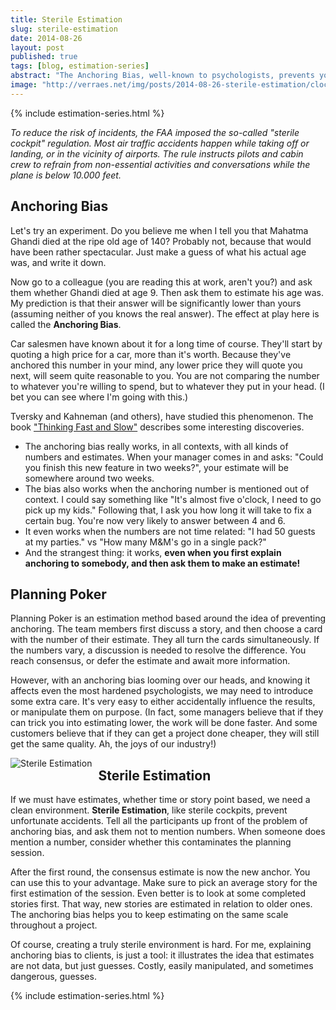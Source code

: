 ```yaml
---
title: Sterile Estimation
slug: sterile-estimation
date: 2014-08-26
layout: post
published: true
tags: [blog, estimation-series]
abstract: "The Anchoring Bias, well-known to psychologists, prevents you from making quality estimates."
image: "http://verraes.net/img/posts/2014-08-26-sterile-estimation/clock.jpg"
---
```


{% include estimation-series.html %}

*To reduce the risk of incidents, the FAA imposed the so-called "sterile cockpit" regulation. Most air traffic accidents happen while taking off or landing, or in the vicinity of airports. The rule instructs pilots and cabin crew to refrain from non-essential activities and conversations while the plane is below 10.000 feet.*

## Anchoring Bias

Let's try an experiment. Do you believe me when I tell you that Mahatma Ghandi died at the ripe old age of 140? Probably not, because that would have been rather spectacular. Just make a guess of what his actual age was, and write it down.

Now go to a colleague (you are reading this at work, aren't you?) and ask them whether Ghandi died at age 9. Then ask them to estimate his age was. My prediction is that their answer will be significantly lower than yours (assuming neither of you knows the real answer). The effect at play here is called the **Anchoring Bias**.

Car salesmen have known about it for a long time of course. They'll start by quoting a high price for a car, more than it's worth. Because they've anchored this number in your mind, any lower price they will quote you next, will seem quite reasonable to you. You are not comparing the number to whatever you're willing to spend, but to whatever they put in your head. (I bet you can see where I'm going with this.)

Tversky and Kahneman (and others), have studied this phenomenon. The book ["Thinking Fast and Slow"](http://www.amazon.com/gp/product/B00555X8OA/ref=as_li_tl?ie=UTF8&camp=1789&creative=390957&creativeASIN=B00555X8OA&linkCode=as2&tag=verraesnet-20&linkId=WRTRBQWNNPU4DUAC) describes some interesting discoveries.

- The anchoring bias really works, in all contexts, with all kinds of numbers and estimates. When your manager comes in and asks: "Could you finish this new feature in two weeks?", your estimate will be somewhere around two weeks.
- The bias also works when the anchoring number is mentioned out of context. I could say something like "It's almost five o'clock, I need to go pick up my kids." Following that, I ask you how long it will take to fix a certain bug. You're now very likely to answer between 4 and 6.
- It even works when the numbers are not time related: "I had 50 guests at my parties." vs "How many M&M's go in a single pack?"
- And the strangest thing: it works, **even when you first explain anchoring to somebody, and then ask them to make an estimate!**

## Planning Poker

Planning Poker is an estimation method based around the idea of preventing anchoring. The team members first discuss a story, and then choose a card with the number of their estimate. They all turn the cards simultaneously. If the numbers vary, a discussion is needed to resolve the difference. You reach consensus, or defer the estimate and await more information.

However, with an anchoring bias looming over our heads, and knowing it affects even the most hardened psychologists, we may need to introduce some extra care. It's very easy to either accidentally influence the results, or manipulate them on purpose. (In fact, some managers believe that if they can trick you into estimating lower, the work will be done faster. And some customers believe that if they can get a project done cheaper, they will still get the same quality. Ah, the joys of our industry!)

<img style="float:left;margin-right: 10px" src="/img/posts/2014-08-26-sterile-estimation/clock-small.jpg" alt="Sterile Estimation">

## Sterile Estimation

If we must have estimates, whether time or story point based, we need a clean environment. **Sterile Estimation**, like sterile cockpits, prevent unfortunate accidents. Tell all the participants up front of the problem of anchoring bias, and ask them not to mention numbers. When someone does mention a number, consider whether this contaminates the planning session.

After the first round, the consensus estimate is now the new anchor. You can use this to your advantage. Make sure to pick an average story for the first estimation of the session. Even better is to look at some completed stories first. That way, new stories are estimated in relation to older ones. The anchoring bias helps you to keep estimating on the same scale throughout a project.

Of course, creating a truly sterile environment is hard. For me, explaining anchoring bias to clients, is just a tool: it illustrates the idea that estimates are not data, but just guesses. Costly, easily manipulated, and sometimes dangerous, guesses.

{% include estimation-series.html %}
